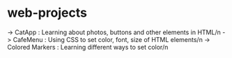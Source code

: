 # web-projects
-> CatApp : Learning about photos, buttons and other elements in HTML/n
-> CafeMenu : Using CSS to set color, font, size of HTML elements/n
-> Colored Markers : Learning different ways to set color/n
